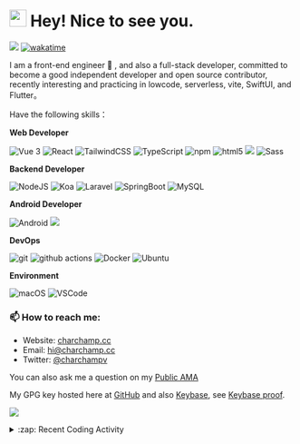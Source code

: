 <h1><img src="https://emojis.slackmojis.com/emojis/images/1531849430/4246/blob-sunglasses.gif?1531849430" width="30"/> Hey! Nice to see you.</h1>

![](https://visitor-badge.laobi.icu/badge?page_id=charchamp.readme) [![wakatime](https://wakatime.com/badge/user/0a183899-c8d5-4505-ae92-65c4d05f6e1e.svg)](https://wakatime.com/@0a183899-c8d5-4505-ae92-65c4d05f6e1e)

<p>I am a front-end engineer 🌱 , and also a full-stack developer, committed to become a good independent developer and open source contributor, recently interesting and practicing in lowcode, serverless, vite, SwiftUI, and Flutter。</p>

Have the following skills：

**Web Developer**


<p>
  <img alt="Vue 3" src="https://img.shields.io/badge/-Vue-5BA17F?style=flat-square&logo=vue.js&logoColor=white" />
  <img alt="React" src="https://img.shields.io/badge/-React-45b8d8?style=flat-square&logo=react&logoColor=white" />
  <img alt="TailwindCSS"src="https://img.shields.io/badge/-Tailwindcss-50B3D0?style=flat-square&logo=tailwindcss&logoColor=white" />
  <img alt="TypeScript"
    src="https://img.shields.io/badge/-TypeScript-007ACC?style=flat-square&logo=typescript&logoColor=white" />
  <img alt="npm" src="https://img.shields.io/badge/-NPM-CB3837?style=flat-square&logo=npm&logoColor=white" />
  <img alt="html5" src="https://img.shields.io/badge/-HTML5-E34F26?style=flat-square&logo=html5&logoColor=white" />
  <img src="https://img.shields.io/badge/-Css3-1572B6.svg?logo=css3&style=popout">
  <img alt="Sass" src="https://img.shields.io/badge/-Sass-CC6699?style=flat-square&logo=sass&logoColor=white" />
</p>

**Backend Developer**

<p>
  <img alt="NodeJS" src="https://img.shields.io/badge/-NodeJS-43853d?style=flat-square&logo=Node.js&logoColor=white" />
  <img alt="Koa" src="https://img.shields.io/badge/-Koa-13aa52?style=flat-square&logo=koa&logoColor=white" />
  <img alt="Laravel" src="https://img.shields.io/badge/-Laravel-13aa52?style=flat-square&logo=laravel&logoColor=white" />
  <img alt="SpringBoot" src="https://img.shields.io/badge/-SpringBoot-13aa52?style=flat-square&logo=springboot&logoColor=white" />
  <img alt="MySQL" src="https://img.shields.io/badge/-MySQL-13aa52?style=flat-square&logo=Mysql&logoColor=white" />
</p>

**Android Developer**

<p>
<img alt="Android" src="https://img.shields.io/badge/-Android-5BA17F?style=flat-square&logo=android&logoColor=white" />
<img src="https://img.shields.io/badge/-Kotlin-1572B6.svg?logo=kotlin&style=popout">
</p>

**DevOps**

<p>
  <img alt="git" src="https://img.shields.io/badge/-Git-F05032?style=flat-square&logo=git&logoColor=white" />
  <img alt="github actions" src="https://img.shields.io/badge/-Github_Actions-2088FF?style=flat-square&logo=github-actions&logoColor=white" />
  <img alt="Docker" src="https://img.shields.io/badge/-Docker-46a2f1?style=flat-square&logo=docker&logoColor=white" />
  <img alt="Ubuntu" src="https://img.shields.io/badge/-Ubuntu-DB652A?style=flat-square&logo=ubuntu&logoColor=white" />
</p>

**Environment**

<p>
  <img alt="macOS" src="https://img.shields.io/badge/-macOS-333?style=flat-square&logo=apple&logoColor=white" />
  <img alt="VSCode" src="https://img.shields.io/badge/-VSCode-007ACC?style=flat-square&logo=visualstudiocode&logoColor=white" />
</p>

### 📫 How to reach me:

- Website: [charchamp.cc](https://charchamp.cc/)
- Email: [hi@charchamp.cc](mailto:hi@charchamp.cc)
- Twitter: [@charchampv](https://twitter.com/charchampv)

You can also ask me a question on my [Public AMA](https://github.com/charchamp/charchamp/discussions/new?category=ama)

My GPG key hosted here at [GitHub](https://github.com/charchamp.gpg) and also [Keybase](https://keybase.io/charchamp/pgp_keys.asc), see [Keybase proof](https://gist.github.com/charchamp/5e30b7d8d8659dae5c3bfc800375cdc7).

![](./profile-3d-contrib/profile-south-season-animate.svg.svg)

<details>
  <summary>:zap: Recent Coding Activity</summary>
<!--START_SECTION:waka-->

```text
From: 06 December 2022 - To: 05 January 2023

Vue.js                       ⣿⣿⣿⣿⣿⣿⣿⣿⣿⣿⣿⣿⣿⣿⣿⣿⣷⣀⣀⣀⣀⣀⣀⣀⣀   67.37 %
TypeScript                   ⣿⣿⣿⣤⣀⣀⣀⣀⣀⣀⣀⣀⣀⣀⣀⣀⣀⣀⣀⣀⣀⣀⣀⣀⣀   13.37 %
JavaScript                   ⣿⣦⣀⣀⣀⣀⣀⣀⣀⣀⣀⣀⣀⣀⣀⣀⣀⣀⣀⣀⣀⣀⣀⣀⣀   06.28 %
Other                        ⣿⣀⣀⣀⣀⣀⣀⣀⣀⣀⣀⣀⣀⣀⣀⣀⣀⣀⣀⣀⣀⣀⣀⣀⣀   03.99 %
```

<!--END_SECTION:waka-->

## 📈 GitHub Activity Graph:

<table>
    <tr>
        <td align="center">
          <a href="https://github.com/charchamp#gh-light-mode-only"><img src="https://github-readme-stats.vercel.app/api?username=charchamp&show_icons=true&theme=default&include_all_commits=true#gh-light-mode-only" alt="My GitHub Stats"/></a>
          <a href="https://github.com/charchamp#gh-dark-mode-only"><img src="https://github-readme-stats.vercel.app/api?username=charchamp&show_icons=true&theme=tokyonight&include_all_commits=true#gh-dark-mode-only" alt="My GitHub Stats"/></a>
        </td>
        <td rowspan="2" align="center">
          <a href="https://github.com/charchamp#gh-light-mode-only"><img src="https://github-readme-stats.vercel.app/api/top-langs/?username=charchamp&theme=default&langs_count=8#gh-light-mode-only" alt="My GitHub Stats"/></a>
          <a href="https://github.com/charchamp#gh-dark-mode-only"><img src="https://github-readme-stats.vercel.app/api/top-langs/?username=charchamp&theme=tokyonight&langs_count=8#gh-dark-mode-only" alt="My GitHub Stats"/></a>
         </td>
    </tr>
    <tr>
        <td align="center">
          <a href="https://github.com/charchamp#gh-light-mode-only"><img src="https://github-readme-streak-stats.herokuapp.com/?user=charchamp&theme=default"/></a>
          <a href="https://github.com/charchamp#gh-dark-mode-only"><img src="https://github-readme-streak-stats.herokuapp.com/?user=charchamp&theme=tokyonight"/></a>
        </td>
    </tr>
</table>
</details>

